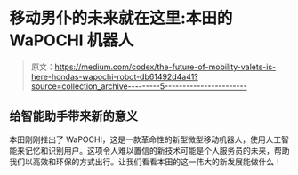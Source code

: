 # 移动男仆的未来就在这里:本田的 WaPOCHI 机器人

> 原文：<https://medium.com/codex/the-future-of-mobility-valets-is-here-hondas-wapochi-robot-db61492d4a41?source=collection_archive---------5----------------------->

## 给智能助手带来新的意义

本田刚刚推出了 WaPOCHI，这是一款革命性的新型微型移动机器人，使用人工智能来记忆和识别用户。这项令人难以置信的新技术可能是个人服务员的未来，帮助我们以高效和环保的方式出行。让我们看看本田的这一伟大的新发展能做什么！